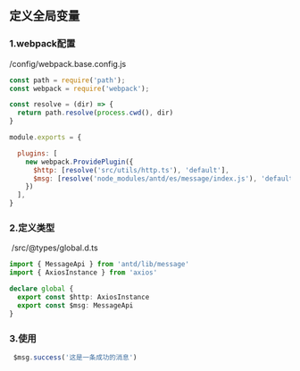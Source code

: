 ## 定义全局变量

### 1.webpack配置

/config/webpack.base.config.js

```js
const path = require('path');
const webpack = require('webpack');

const resolve = (dir) => {
  return path.resolve(process.cwd(), dir)
}

module.exports = {

  plugins: [
    new webpack.ProvidePlugin({
      $http: [resolve('src/utils/http.ts'), 'default'],
      $msg: [resolve('node_modules/antd/es/message/index.js'), 'default']
    })
  ],
}
```



### 2.定义类型

​	/src/@types/global.d.ts

```ts
import { MessageApi } from 'antd/lib/message'
import { AxiosInstance } from 'axios'

declare global {
  export const $http: AxiosInstance
  export const $msg: MessageApi
}
```



### 3.使用

```js
 $msg.success('这是一条成功的消息')
```

